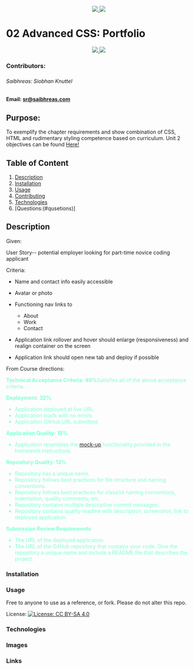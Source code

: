 <p align='center'>
  <a href="https://github.com/saibhreas">
    <img src="https://img.shields.io/badge/GitHub-100000?style=flat&logo=github&logoColor=white">
  </a>
  
  <a href='https://www.linkedin.com/in/siobhanknuttel'>
      <img src='https://img.shields.io/badge/LinkedIn-blue?style=flat&logo=linkedin&labelColor=blue'></a>

# 02 Advanced CSS: Portfolio

<p align='center'>
  <a href= #><img src="https://img.shields.io/badge/HTML5-E34F26?tyle=flat&logo=html5&logoColor=white"> 
  </a>
  <a href= # ><img src="https://img.shields.io/badge/CSS3-1572B6?style=flat&logo=css3&logoColor=white"></a>
</p>
  
<h3>Contributors:<h3>

<h6>Saibhreas: Siobhan Knuttel</h6>

#### Email: sr@saibhreas.com

## Purpose:

To exemplify the chapter requirements and show combination of CSS, HTML and rudimentary styling competence based on curriculum. Unit 2 objectives can be found [Here!](./assets/img/02-advanced-css-homework-demo.gif)

## Table of Content

1. [Description](#description)
2. [Installation](#instalation)
3. [Usage](#usage)
4. [Contributing](#contributing)
5. [Technologies](#technologies)
6. [Questions:(#qusetions)]

## Description

Given:

User Story-- potential employer looking for part-time novice coding applicant

Criteria:

- Name and contact info easily accessible

- Avatar or photo

- Functioning nav links to

  - About
  - Work
  - Contact

- Application link rollover and hover should enlarge (responsiveness) and realign container on the screen

- Application link should open new tab and deploy if possible

From Course directions:

<p style="color:aquamarine;font-size= 10px;">
  <strong>Technical Acceptance Criteria: 40%</strong>Satisfies all of the above acceptance criteria.
</p>

<p style="color:aquamarine;font-size= 10px;">
  <strong>Deployment: 32%</strong>
  <ul>
    <li style="color:aquamarine;font-size= 10px;">
      Application deployed at live URL. 
    </li>
    <li style="color:aquamarine;font-size= 10px;">
      Application loads with no errors
    </li>
    <li style="color:aquamarine;font-size= 10px;">
      Application GitHub URL submitted.
    </li>

  </ul>
</p>
<p style="color:aquamarine;font-size= 10px;">
  <strong>Application Quality: 15%</strong>
  <ul>
    <li style="color:aquamarine;font-size= 10px;">Application resembles the <a href="./Assets/02-advanced-css-homework-demo.gif">mock-up</a>
     functionality provided in the homework instructions.
    </li>
  </ul>
</p>

<p style="color:aquamarine;font-size= 10px;">
  <strong>Repository Quality: 13%</strong>
  <ul>
    <li style="color:aquamarine;font-size= 10px;">
      Repository has a unique name.
    </li>
    <li style="color:aquamarine;font-size= 10px;">
      Repository follows best practices for file structure and naming conventions.
    </li>
    <li style="color:aquamarine;font-size= 10px;">
      Repository follows best practices for class/id naming conventions, indentation, quality comments, etc.
    </li>
    <li style="color:aquamarine;font-size= 10px;">
      Repository contains multiple descriptive commit messages.
    </li>
    <li style="color:aquamarine;font-size= 10px;">
      Repository contains quality readme with description, screenshot, link to deployed application.
    </li>
  </ul>
</p>

<p style="color:aquamarine;font-size= 10px;">
  <strong> Submission Review Requirements</strong>
  <ul>
    <li style="color:aquamarine;font-size= 10px;">
      The URL of the deployed application.
    </li>
    <li style="color:aquamarine;font-size= 10px;">
      The URL of the GitHub repository that contains your code. Give the repository a unique name and include a README file that describes the project.
    </li>
  </ul>
</p>


### Installation

### Usage

Free to anyone to use as a reference, or fork. Please do not alter this repo.

License: [![License: CC BY-SA 4.0](https://img.shields.io/badge/License-CC_BY--SA_4.0-lightgrey.svg)](https://creativecommons.org/licenses/by-sa/4.0/)

### Technologies

### Images

### Links
